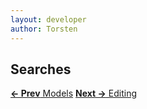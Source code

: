 ```yaml
---
layout: developer
author: Torsten
---
```


## Searches

[**<- Prev** Models](03_models.html)    [**Next ->** Editing](05_editing.html)


